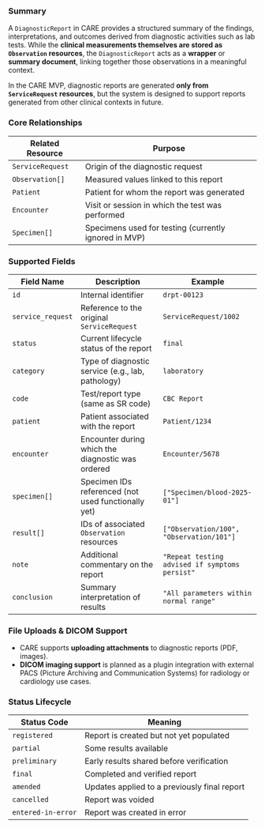 ### Summary

A `DiagnosticReport` in CARE provides a structured summary of the findings, interpretations, and outcomes derived from diagnostic activities such as lab tests. While the **clinical measurements themselves are stored as `Observation` resources**, the `DiagnosticReport` acts as a **wrapper** or **summary document**, linking together those observations in a meaningful context.

In the CARE MVP, diagnostic reports are generated **only from `ServiceRequest` resources**, but the system is designed to support reports generated from other clinical contexts in future.

### Core Relationships

| Related Resource | Purpose                                               |
| ---------------- | ----------------------------------------------------- |
| `ServiceRequest` | Origin of the diagnostic request                      |
| `Observation[]`  | Measured values linked to this report                 |
| `Patient`        | Patient for whom the report was generated             |
| `Encounter`      | Visit or session in which the test was performed      |
| `Specimen[]`     | Specimens used for testing (currently ignored in MVP) |

### Supported Fields

| Field Name        | Description                                         | Example                                        |
| ----------------- | --------------------------------------------------- | ---------------------------------------------- |
| `id`              | Internal identifier                                 | `drpt-00123`                                   |
| `service_request` | Reference to the original `ServiceRequest`          | `ServiceRequest/1002`                          |
| `status`          | Current lifecycle status of the report              | `final`                                        |
| `category`        | Type of diagnostic service (e.g., lab, pathology)   | `laboratory`                                   |
| `code`            | Test/report type (same as SR code)                  | `CBC Report`                                   |
| `patient`         | Patient associated with the report                  | `Patient/1234`                                 |
| `encounter`       | Encounter during which the diagnostic was ordered   | `Encounter/5678`                               |
| `specimen[]`      | Specimen IDs referenced (not used functionally yet) | `["Specimen/blood-2025-01"]`                   |
| `result[]`        | IDs of associated `Observation` resources           | `["Observation/100", "Observation/101"]`       |
| `note`            | Additional commentary on the report                 | `"Repeat testing advised if symptoms persist"` |
| `conclusion`      | Summary interpretation of results                   | `"All parameters within normal range"`         |

### File Uploads & DICOM Support

- CARE supports **uploading attachments** to diagnostic reports (PDF, images).
- **DICOM imaging support** is planned as a plugin integration with external PACS (Picture Archiving and Communication Systems) for radiology or cardiology use cases.

### Status Lifecycle

| Status Code        | Meaning                                      |
| ------------------ | -------------------------------------------- |
| `registered`       | Report is created but not yet populated      |
| `partial`          | Some results available                       |
| `preliminary`      | Early results shared before verification     |
| `final`            | Completed and verified report                |
| `amended`          | Updates applied to a previously final report |
| `cancelled`        | Report was voided                            |
| `entered-in-error` | Report was created in error                  |
